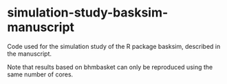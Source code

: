 # simulation-study-basksim-manuscript
Code used for the simulation study of the R package basksim, described in the manuscript.

Note that results based on bhmbasket can only be reproduced using the same number of cores. 
